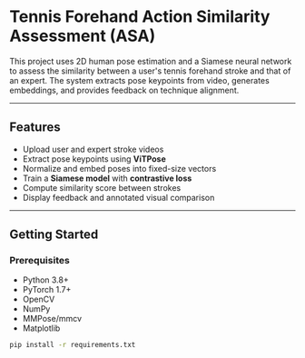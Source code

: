 # Tennis Forehand Action Similarity Assessment (ASA)

This project uses 2D human pose estimation and a Siamese neural network to assess the similarity between a user's tennis forehand stroke and that of an expert. The system extracts pose keypoints from video, generates embeddings, and provides feedback on technique alignment.

---

##  Features
- Upload user and expert stroke videos
- Extract pose keypoints using **ViTPose**
- Normalize and embed poses into fixed-size vectors
- Train a **Siamese model** with **contrastive loss**
- Compute similarity score between strokes
- Display feedback and annotated visual comparison

---

## Getting Started
### Prerequisites
- Python 3.8+
- PyTorch 1.7+
- OpenCV
- NumPy
- MMPose/mmcv
- Matplotlib

```bash
pip install -r requirements.txt